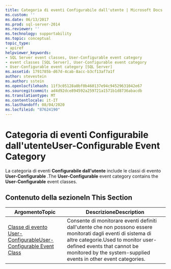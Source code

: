 ```yaml
---
title: Categoria di eventi Configurabile dall'utente | Microsoft Docs
ms.custom: ''
ms.date: 06/13/2017
ms.prod: sql-server-2014
ms.reviewer: ''
ms.technology: supportability
ms.topic: conceptual
topic_type:
- apiref
helpviewer_keywords:
- SQL Server event classes, User-Configurable event category
- event classes [SQL Server], User-Configurable event category
- User-Configurable event category [SQL Server]
ms.assetid: 1791785b-d67d-4cab-8acc-b3cf13af7a1f
author: stevestein
ms.author: sstein
ms.openlocfilehash: 11f3c05128a0bf0b460137e94c94529631042e67
ms.sourcegitcommit: ad4d92dce894592a259721a1571b1d8736abacdb
ms.translationtype: MT
ms.contentlocale: it-IT
ms.lasthandoff: 08/04/2020
ms.locfileid: "87624190"
---
```

# <a name="user-configurable-event-category"></a><span data-ttu-id="d7bef-102">Categoria di eventi Configurabile dall'utente</span><span class="sxs-lookup"><span data-stu-id="d7bef-102">User-Configurable Event Category</span></span>
  <span data-ttu-id="d7bef-103">La categoria di eventi **Configurabile dall'utente** include le classi di evento **User-Configurable** .</span><span class="sxs-lookup"><span data-stu-id="d7bef-103">The **User-Configurable** event category contains the **User-Configurable** event classes.</span></span>  
  
## <a name="in-this-section"></a><span data-ttu-id="d7bef-104">Contenuto della sezione</span><span class="sxs-lookup"><span data-stu-id="d7bef-104">In This Section</span></span>  
  
|<span data-ttu-id="d7bef-105">Argomento</span><span class="sxs-lookup"><span data-stu-id="d7bef-105">Topic</span></span>|<span data-ttu-id="d7bef-106">Descrizione</span><span class="sxs-lookup"><span data-stu-id="d7bef-106">Description</span></span>|  
|-----------|-----------------|  
|[<span data-ttu-id="d7bef-107">Classe di evento User-Configurable</span><span class="sxs-lookup"><span data-stu-id="d7bef-107">User-Configurable Event Class</span></span>](user-configurable-event-class.md)|<span data-ttu-id="d7bef-108">Consente di monitorare eventi definiti dall'utente che non possono essere monitorati dagli eventi di sistema di altre categorie.</span><span class="sxs-lookup"><span data-stu-id="d7bef-108">Used to monitor user-defined events that cannot be monitored by the system-supplied events in other event categories.</span></span>|  
  
  
